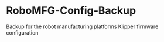 # RoboMFG-Config-Backup
Backup for the robot manufacturing platforms Klipper firmware configuration
